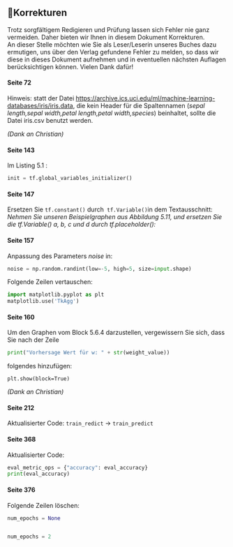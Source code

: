 ## 📝Korrekturen

Trotz sorgfältigem Redigieren und Prüfung lassen sich Fehler nie ganz vermeiden. Daher bieten wir Ihnen in diesem Dokument 
Korrekturen.
<br>
An dieser Stelle möchten wie Sie als Leser/Leserin unseres Buches dazu ermutigen, uns über den Verlag gefundene Fehler zu melden, so dass wir diese in dieses Dokument aufnehmen und in eventuellen nächsten Auflagen berücksichtigen 
können. Vielen Dank dafür!


#### Seite 72

Hinweis: statt der Datei https://archive.ics.uci.edu/ml/machine-learning-databases/iris/iris.data, die kein Header für die Spaltennamen (*<i>sepal length,sepal width,petal length,petal width,species</i>*) beinhaltet, sollte die Datei iris.csv benutzt werden. 

*(Dank an Christian)*

#### Seite 143 

Im Listing 5.1 : 
```python 
init = tf.global_variables_initializer()
``` 

#### Seite 147 
Ersetzen Sie ```tf.constant()``` durch``` tf.Variable()```in dem Textausschnitt: 
<i>Nehmen Sie unseren Beispielgraphen aus Abbildung 5.11, und ersetzen Sie die tf.Variable() a, b, c und d durch tf.placeholder():</i>
 

#### Seite 157 

Anpassung des Parameters *noise* in: 

```python 
noise = np.random.randint(low=-5, high=5, size=input.shape)
``` 

Folgende Zeilen vertauschen:
```python 
import matplotlib.pyplot as plt
matplotlib.use('TkAgg') 
``` 

#### Seite 160

Um den Graphen vom Block 5.6.4 darzustellen, vergewissern Sie sich, dass Sie nach der Zeile 

```python 
print("Vorhersage Wert für w: " + str(weight_value))   
``` 
folgendes hinzufügen:
``` 
plt.show(block=True)
```  
*(Dank an Christian)*

#### Seite 212

Aktualisierter Code: `train_redict` → `train_predict`

#### Seite 368

Aktualisierter Code:

```python 
eval_metric_ops = {"accuracy": eval_accuracy} 
print(eval_accuracy)
```

#### Seite 376

Folgende Zeilen löschen: 
```python 
num_epochs = None
``` 
```python 

num_epochs = 2
``` 

